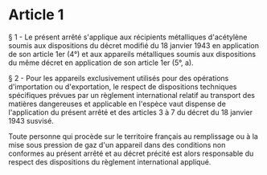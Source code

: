 # Article 1

§ 1 - Le présent arrêté s'applique aux récipients métalliques d'acétylène soumis aux dispositions du décret modifié du 18 janvier 1943 en application de son article 1er (4°) et aux appareils métalliques soumis aux dispositions du même décret en application de son article 1er (5°, a).

§ 2 - Pour les appareils exclusivement utilisés pour des opérations d'importation ou d'exportation, le respect de dispositions techniques spécifiques prévues par un règlement international relatif au transport des matières dangereuses et applicable en l'espèce vaut dispense de l'application du présent arrêté et des articles 3 à 7 du décret du 18 janvier 1943 susvisé.

Toute personne qui procède sur le territoire français au remplissage ou à la mise sous pression de gaz d'un appareil dans des conditions non conformes au présent arrêté et au décret précité est alors responsable du respect des dispositions du règlement international appliqué.
